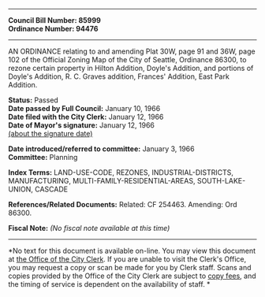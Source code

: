 * * * * *  
  
**Council Bill Number: [](#h0)[](#h2)85999**   
**Ordinance Number: 94476**  
  
* * * * *  
  
AN ORDINANCE relating to and amending Plat 30W, page 91 and 36W, page 102 of the Official Zoning Map of the City of Seattle, Ordinance 86300, to rezone certain property in Hilton Addition, Doyle's Addition, and portions of Doyle's Addition, R. C. Graves addition, Frances' Addition, East Park Addition.  
  
**Status:** Passed   
**Date passed by Full Council:** January 10, 1966   
**Date filed with the City Clerk:** January 12, 1966   
**Date of Mayor's signature:** January 12, 1966   
[(about the signature date)](/~public/approvaldate.htm)   
  
  
**Date introduced/referred to committee:** January 3, 1966   
**Committee:** Planning   
  
**Index Terms:** LAND-USE-CODE, REZONES, INDUSTRIAL-DISTRICTS, MANUFACTURING, MULTI-FAMILY-RESIDENTIAL-AREAS, SOUTH-LAKE-UNION, CASCADE  
  
**References/Related Documents:** Related: CF 254463. Amending: Ord 86300.  
  
**Fiscal Note:** *(No fiscal note available at this time)*  
  
* * * * *  
  
*No text for this document is available on-line. You may view this document at [the Office of the City Clerk](http://www.seattle.gov/leg/clerk/contactUs.htm). If you are unable to visit the Clerk's Office, you may request a copy or scan be made for you by Clerk staff. Scans and copies provided by the Office of the City Clerk are subject to [copy fees](http://clerk.seattle.gov/~public/clerkfees.htm), and the timing of service is dependent on the availability of staff. *  
  
  
